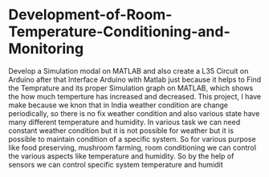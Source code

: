# Development-of-Room-Temperature-Conditioning-and-Monitoring
Develop a Simulation modal on MATLAB and also create a L35 Circuit on Arduino after that Interface Arduino with Matlab just because it helps to Find the Temprature and its proper Simulation graph on MATLAB, which shows the how much temperture has increased and decreased. This project, I have make because we knon that in India weather condition are change periodically, so there is no fix weather condition and also various state have many different temperature and humidity. In various task we can need constant weather condition but it is not possible for weather but it is possible to maintain condition of a specific system.  So for various purpose like food preserving, mushroom farming, room conditioning we can control the various aspects like temperature and humidity. So by the help of sensors we can control specific system temperature and humidit
